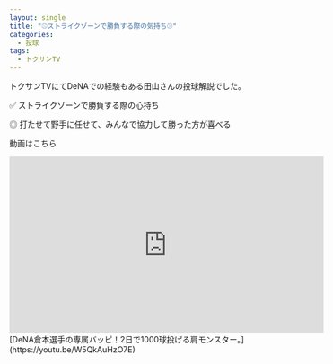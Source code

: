 ```yaml
---
layout: single
title: "⚾️ストライクゾーンで勝負する際の気持ち⚾️"
categories:
  - 投球
tags:
  - トクサンTV
---
```


トクサンTVにてDeNAでの経験もある田山さんの投球解説でした。

✅ ストライクゾーンで勝負する際の心持ち

◎ 打たせて野手に任せて、みんなで協力して勝った方が喜べる 

動画はこちら
<iframe width="560" height="315" src="https://www.youtube.com/embed/W5QkAuHzO7E" frameborder="0" allow="accelerometer; autoplay; encrypted-media; gyroscope; picture-in-picture" allowfullscreen></iframe>
[DeNA倉本選手の専属バッピ！2日で1000球投げる肩モンスター。](https://youtu.be/W5QkAuHzO7E)